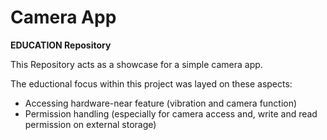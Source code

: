 # Camera App
**EDUCATION Repository** 

This Repository acts as a showcase for a simple camera app.

The eductional focus within this project was layed on these aspects:
- Accessing hardware-near feature (vibration and camera function)
- Permission handling  (especially for camera access and, write and read permission on external storage)
